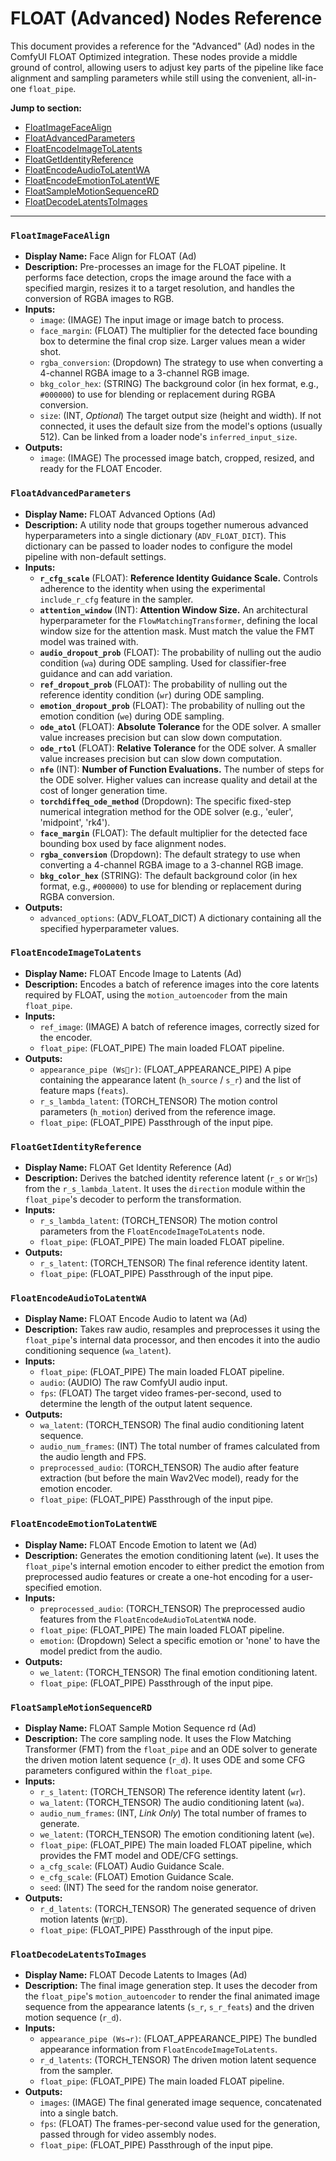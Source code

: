 # FLOAT (Advanced) Nodes Reference

This document provides a reference for the "Advanced" (Ad) nodes in the ComfyUI FLOAT Optimized integration. These nodes provide a middle ground of control, allowing users to adjust key parts of the pipeline like face alignment and sampling parameters while still using the convenient, all-in-one `float_pipe`.

**Jump to section:**
- [FloatImageFaceAlign](#floatimagefacealign)
- [FloatAdvancedParameters](#floatadvancedparameters)
- [FloatEncodeImageToLatents](#floatencodeimagetolatents)
- [FloatGetIdentityReference](#floatgetidentityreference)
- [FloatEncodeAudioToLatentWA](#floatencodeaudiotolatentwa)
- [FloatEncodeEmotionToLatentWE](#floatencodeemotiontolatentwe)
- [FloatSampleMotionSequenceRD](#floatsamplemotionsequencerd)
- [FloatDecodeLatentsToImages](#floatdeodelatentstoimages)

---

### `FloatImageFaceAlign`
- **Display Name:** Face Align for FLOAT (Ad)
- **Description:** Pre-processes an image for the FLOAT pipeline. It performs face detection, crops the image around the face with a specified margin, resizes it to a target resolution, and handles the conversion of RGBA images to RGB.
- **Inputs:**
  - `image`: (IMAGE) The input image or image batch to process.
  - `face_margin`: (FLOAT) The multiplier for the detected face bounding box to determine the final crop size. Larger values mean a wider shot.
  - `rgba_conversion`: (Dropdown) The strategy to use when converting a 4-channel RGBA image to a 3-channel RGB image.
  - `bkg_color_hex`: (STRING) The background color (in hex format, e.g., `#000000`) to use for blending or replacement during RGBA conversion.
  - `size`: (INT, *Optional*) The target output size (height and width). If not connected, it uses the default size from the model's options (usually 512). Can be linked from a loader node's `inferred_input_size`.
- **Outputs:**
  - `image`: (IMAGE) The processed image batch, cropped, resized, and ready for the FLOAT Encoder.

### `FloatAdvancedParameters`
- **Display Name:** FLOAT Advanced Options (Ad)
- **Description:** A utility node that groups together numerous advanced hyperparameters into a single dictionary (`ADV_FLOAT_DICT`). This dictionary can be passed to loader nodes to configure the model pipeline with non-default settings.
- **Inputs:**
  - **`r_cfg_scale`** (FLOAT): **Reference Identity Guidance Scale.** Controls adherence to the identity when using the experimental `include_r_cfg` feature in the sampler.
  - **`attention_window`** (INT): **Attention Window Size.** An architectural hyperparameter for the `FlowMatchingTransformer`, defining the local window size for the attention mask. Must match the value the FMT model was trained with.
  - **`audio_dropout_prob`** (FLOAT): The probability of nulling out the audio condition (`wa`) during ODE sampling. Used for classifier-free guidance and can add variation.
  - **`ref_dropout_prob`** (FLOAT): The probability of nulling out the reference identity condition (`wr`) during ODE sampling.
  - **`emotion_dropout_prob`** (FLOAT): The probability of nulling out the emotion condition (`we`) during ODE sampling.
  - **`ode_atol`** (FLOAT): **Absolute Tolerance** for the ODE solver. A smaller value increases precision but can slow down computation.
  - **`ode_rtol`** (FLOAT): **Relative Tolerance** for the ODE solver. A smaller value increases precision but can slow down computation.
  - **`nfe`** (INT): **Number of Function Evaluations.** The number of steps for the ODE solver. Higher values can increase quality and detail at the cost of longer generation time.
  - **`torchdiffeq_ode_method`** (Dropdown): The specific fixed-step numerical integration method for the ODE solver (e.g., 'euler', 'midpoint', 'rk4').
  - **`face_margin`** (FLOAT): The default multiplier for the detected face bounding box used by face alignment nodes.
  - **`rgba_conversion`** (Dropdown): The default strategy to use when converting a 4-channel RGBA image to a 3-channel RGB image.
  - **`bkg_color_hex`** (STRING): The default background color (in hex format, e.g., `#000000`) to use for blending or replacement during RGBA conversion.
- **Outputs:**
  - `advanced_options`: (ADV_FLOAT_DICT) A dictionary containing all the specified hyperparameter values.

### `FloatEncodeImageToLatents`
- **Display Name:** FLOAT Encode Image to Latents (Ad)
- **Description:** Encodes a batch of reference images into the core latents required by FLOAT, using the `motion_autoencoder` from the main `float_pipe`.
- **Inputs:**
  - `ref_image`: (IMAGE) A batch of reference images, correctly sized for the encoder.
  - `float_pipe`: (FLOAT_PIPE) The main loaded FLOAT pipeline.
- **Outputs:**
  - `appearance_pipe (Wsr)`: (FLOAT_APPEARANCE_PIPE) A pipe containing the appearance latent (`h_source` / `s_r`) and the list of feature maps (`feats`).
  - `r_s_lambda_latent`: (TORCH_TENSOR) The motion control parameters (`h_motion`) derived from the reference image.
  - `float_pipe`: (FLOAT_PIPE) Passthrough of the input pipe.

### `FloatGetIdentityReference`
- **Display Name:** FLOAT Get Identity Reference (Ad)
- **Description:** Derives the batched identity reference latent (`r_s` or `Wrs`) from the `r_s_lambda_latent`. It uses the `direction` module within the `float_pipe`'s decoder to perform the transformation.
- **Inputs:**
  - `r_s_lambda_latent`: (TORCH_TENSOR) The motion control parameters from the `FloatEncodeImageToLatents` node.
  - `float_pipe`: (FLOAT_PIPE) The main loaded FLOAT pipeline.
- **Outputs:**
  - `r_s_latent`: (TORCH_TENSOR) The final reference identity latent.
  - `float_pipe`: (FLOAT_PIPE) Passthrough of the input pipe.

### `FloatEncodeAudioToLatentWA`
- **Display Name:** FLOAT Encode Audio to latent wa (Ad)
- **Description:** Takes raw audio, resamples and preprocesses it using the `float_pipe`'s internal data processor, and then encodes it into the audio conditioning sequence (`wa_latent`).
- **Inputs:**
  - `float_pipe`: (FLOAT_PIPE) The main loaded FLOAT pipeline.
  - `audio`: (AUDIO) The raw ComfyUI audio input.
  - `fps`: (FLOAT) The target video frames-per-second, used to determine the length of the output latent sequence.
- **Outputs:**
  - `wa_latent`: (TORCH_TENSOR) The final audio conditioning latent sequence.
  - `audio_num_frames`: (INT) The total number of frames calculated from the audio length and FPS.
  - `preprocessed_audio`: (TORCH_TENSOR) The audio after feature extraction (but before the main Wav2Vec model), ready for the emotion encoder.
  - `float_pipe`: (FLOAT_PIPE) Passthrough of the input pipe.

### `FloatEncodeEmotionToLatentWE`
- **Display Name:** FLOAT Encode Emotion to latent we (Ad)
- **Description:** Generates the emotion conditioning latent (`we`). It uses the `float_pipe`'s internal emotion encoder to either predict the emotion from preprocessed audio features or create a one-hot encoding for a user-specified emotion.
- **Inputs:**
  - `preprocessed_audio`: (TORCH_TENSOR) The preprocessed audio features from the `FloatEncodeAudioToLatentWA` node.
  - `float_pipe`: (FLOAT_PIPE) The main loaded FLOAT pipeline.
  - `emotion`: (Dropdown) Select a specific emotion or 'none' to have the model predict from the audio.
- **Outputs:**
  - `we_latent`: (TORCH_TENSOR) The final emotion conditioning latent.
  - `float_pipe`: (FLOAT_PIPE) Passthrough of the input pipe.

### `FloatSampleMotionSequenceRD`
- **Display Name:** FLOAT Sample Motion Sequence rd (Ad)
- **Description:** The core sampling node. It uses the Flow Matching Transformer (FMT) from the `float_pipe` and an ODE solver to generate the driven motion latent sequence (`r_d`). It uses ODE and some CFG parameters configured within the `float_pipe`.
- **Inputs:**
  - `r_s_latent`: (TORCH_TENSOR) The reference identity latent (`wr`).
  - `wa_latent`: (TORCH_TENSOR) The audio conditioning latent (`wa`).
  - `audio_num_frames`: (INT, *Link Only*) The total number of frames to generate.
  - `we_latent`: (TORCH_TENSOR) The emotion conditioning latent (`we`).
  - `float_pipe`: (FLOAT_PIPE) The main loaded FLOAT pipeline, which provides the FMT model and ODE/CFG settings.
  - `a_cfg_scale`: (FLOAT) Audio Guidance Scale.
  - `e_cfg_scale`: (FLOAT) Emotion Guidance Scale.
  - `seed`: (INT) The seed for the random noise generator.
- **Outputs:**
  - `r_d_latents`: (TORCH_TENSOR) The generated sequence of driven motion latents (`WrD`).
  - `float_pipe`: (FLOAT_PIPE) Passthrough of the input pipe.

### `FloatDecodeLatentsToImages`
- **Display Name:** FLOAT Decode Latents to Images (Ad)
- **Description:** The final image generation step. It uses the decoder from the `float_pipe`'s `motion_autoencoder` to render the final animated image sequence from the appearance latents (`s_r`, `s_r_feats`) and the driven motion sequence (`r_d`).
- **Inputs:**
  - `appearance_pipe (Ws→r)`: (FLOAT_APPEARANCE_PIPE) The bundled appearance information from `FloatEncodeImageToLatents`.
  - `r_d_latents`: (TORCH_TENSOR) The driven motion latent sequence from the sampler.
  - `float_pipe`: (FLOAT_PIPE) The main loaded FLOAT pipeline.
- **Outputs:**
  - `images`: (IMAGE) The final generated image sequence, concatenated into a single batch.
  - `fps`: (FLOAT) The frames-per-second value used for the generation, passed through for video assembly nodes.
  - `float_pipe`: (FLOAT_PIPE) Passthrough of the input pipe.
